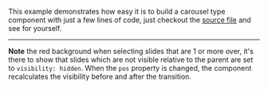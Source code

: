 This example demonstrates how easy it is to build a carousel type component with just a few lines of code, just checkout the <a href = 'https://github.com/arxii/preact-slide/blob/master/source/examples/CarouselExample.coffee?ts=4'>source file</a> and see for yourself.
***
**Note** the red background when selecting slides that are 1 or more over, it's there to show that slides which are not visible relative to the parent are set to `visibility: hidden`. When the `pos` property is changed, the component recalculates the visibility before and after the transition.
